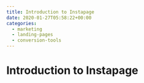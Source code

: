 ```yaml
---
title: Introduction to Instapage
date: 2020-01-27T05:58:22+00:00
categories:
  - marketing
  - landing-pages
  - conversion-tools
---
```


# Introduction to Instapage